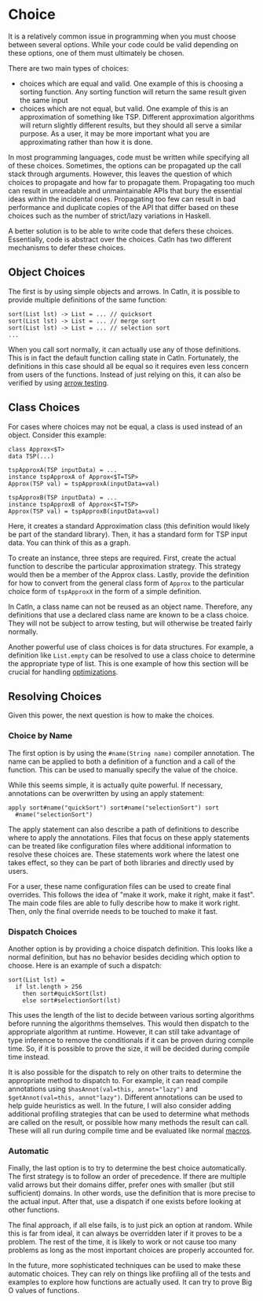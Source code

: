 # Choice

It is a relatively common issue in programming when you must choose between several options. While your code could be valid depending on these options, one of them must ultimately be chosen.

There are two main types of choices:
- choices which are equal and valid. One example of this is choosing a sorting function. Any sorting function will return the same result given the same input
- choices which are not equal, but valid. One example of this is an approximation of something like TSP. Different approximation algorithms will return slightly different results, but they should all serve a similar purpose. As a user, it may be more important what you are approximating rather than how it is done.

In most programming languages, code must be written while specifying all of these choices. Sometimes, the options can be propagated up the call stack through arguments. However, this leaves the question of which choices to propagate and how far to propagate them. Propagating too much can result in unreadable and unmaintainable APIs that bury the essential ideas within the incidental ones. Propagating too few can result in bad performance and duplicate copies of the API that differ based on these choices such as the number of strict/lazy variations in Haskell.

A better solution is to be able to write code that defers these choices. Essentially, code is abstract over the choices. Catln has two different mechanisms to defer these choices.

## Object Choices

The first is by using simple objects and arrows. In Catln, it is possible to provide multiple definitions of the same function:

```
sort(List lst) -> List = ... // quicksort
sort(List lst) -> List = ... // merge sort
sort(List lst) -> List = ... // selection sort
...
```

When you call sort normally, it can actually use any of those definitions. This is in fact the default function calling state in Catln. Fortunately, the definitions in this case should all be equal so it requires even less concern from users of the functions. Instead of just relying on this, it can also be verified by using [arrow testing](arrowTesting.md).

## Class Choices

For cases where choices may not be equal, a class is used instead of an object. Consider this example:

```
class Approx<$T>
data TSP(...)

tspApproxA(TSP inputData) = ...
instance tspApproxA of Approx<$T=TSP>
Approx(TSP val) = tspApproxA(inputData=val)

tspApproxB(TSP inputData) = ...
instance tspApproxB of Approx<$T=TSP>
Approx(TSP val) = tspApproxB(inputData=val)
```

Here, it creates a standard Approximation class (this definition would likely be part of the standard library). Then, it has a standard form for TSP input data. You can think of this as a graph.

To create an instance, three steps are required. First, create the actual function to describe the particular approximation strategy. This strategy would then be a member of the Approx class. Lastly, provide the definition for how to convert from the general class form of `Approx` to the particular choice form of `tspApproxX` in the form of a simple definition.

In Catln, a class name can not be reused as an object name. Therefore, any definitions that use a declared class name are known to be a class choice. They will not be subject to arrow testing, but will otherwise be treated fairly normally.

Another powerful use of class choices is for data structures. For example, a definition like `List.empty` can be resolved to use a class choice to determine the appropriate type of list. This is one example of how this section will be crucial for handling [optimizations](optimization.md).

## Resolving Choices

Given this power, the next question is how to make the choices.

### Choice by Name

The first option is by using the `#name(String name)` compiler annotation. The name can be applied to both a definition of a function and a call of the function. This can be used to manually specify the value of the choice.

While this seems simple, it is actually quite powerful. If necessary, annotations can be overwritten by using an apply statement:

```
apply sort#name("quickSort") sort#name("selectionSort") sort
  #name("selectionSort")
```

The apply statement can also describe a path of definitions to describe where to apply the annotations. Files that focus on these apply statements can be treated like configuration files where additional information to resolve these choices are. These statements work where the latest one takes effect, so they can be part of both libraries and directly used by users.

For a user, these name configuration files can be used to create final overrides. This follows the idea of "make it work, make it right, make it fast". The main code files are able to fully describe how to make it work right. Then, only the final override needs to be touched to make it fast.

### Dispatch Choices

Another option is by providing a choice dispatch definition. This looks like a normal definition, but has no behavior besides deciding which option to choose. Here is an example of such a dispatch:

```
sort(List lst) =
  if lst.length > 256
    then sort#quickSort(lst)
    else sort#selectionSort(lst)
```

This uses the length of the list to decide between various sorting algorithms before running the algorithms themselves. This would then dispatch to the appropriate algorithm at runtime. However, it can still take advantage of type inference to remove the conditionals if it can be proven during compile time. So, if it is possible to prove the size, it will be decided during compile time instead.

It is also possible for the dispatch to rely on other traits to determine the appropriate method to dispatch to. For example, it can read compile annotations using `$hasAnnot(val=this, annot="lazy")` and `$getAnnot(val=this, annot"lazy")`. Different annotations can be used to help guide heuristics as well. In the future, I will also consider adding additional profiling strategies that can be used to determine what methods are called on the result, or possible how many methods the result can call. These will all run during compile time and be evaluated like normal [macros](macros.md).

### Automatic

Finally, the last option is to try to determine the best choice automatically. The first strategy is to follow an order of precedence. If there are multiple valid arrows but their domains differ, prefer ones with smaller (but still sufficient) domains. In other words, use the definition that is more precise to the actual input. After that, use a dispatch if one exists before looking at other functions.

The final approach, if all else fails, is to just pick an option at random. While this is far from ideal, it can always be overridden later if it proves to be a problem. The rest of the time, it is likely to work or not cause too many problems as long as the most important choices are properly accounted for.

In the future, more sophisticated techniques can be used to make these automatic choices. They can rely on things like profiling all of the tests and examples to explore how functions are actually used. It can try to prove Big O values of functions.
